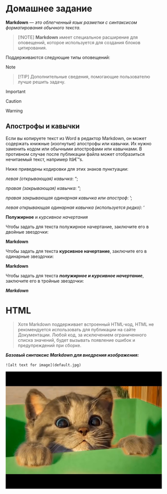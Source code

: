 # Домашнее задание

**Markdown** — *это облегченный язык разметки с синтаксисом форматирования обычного текста.*

>[!NOTE] **Markdown** имеет специальное расширение для оповещений, которое используется для создания блоков цитирования.

Поддерживаются следующие типы оповещений:

> [!NOTE]

> [!TIP] Дополнительные сведения, помогающие пользователю лучше решить задачу.

> [!IMPORTANT]

> [!CAUTION]

> [!WARNING]

## Апострофы и кавычки
Если вы копируете текст из Word в редактор Markdown, он может содержать книжные (изогнутые) апострофы или кавычки. Их нужно заменить кодом или обычными апострофами или кавычками. В противном случае после публикации файла может отобразиться нечитаемый текст, например Itâ€™s.

Ниже приведены кодировки для этих знаков пунктуации:

*левая (открывающая) кавычка*: &#8220;;

*правая (закрывающая) кавычка*: &#8221;;

*правая закрывающая одинарная кавычка или апостроф*: &#8217;;

*левая открывающая одинарная кавычка (используется редко):* &#8216;

**Полужирное** и *курсивное начертания*

Чтобы задать для текста полужирное начертание, заключите его в двойные звездочки:

**Markdown**

Чтобы задать для текста **курсивное начертание**, заключите его в одинарные звездочки:

**Markdown**


Чтобы задать для текста ***полужирное и курсивное начертание***, заключите его в тройные звездочки:

***Markdown***

# HTML
> Хотя Markdown поддерживает встроенный HTML-код, HTML не рекомендуется использовать для публикации на сайте Документации. Любой код, за исключением ограниченного списка значений, будет вызывать появление ошибок и предупреждений при сборке.

***Базовый синтаксис Markdown для внедрения изображения:***

`![alt text for image](default.jpg)`

![alt text for image](default.jpg)